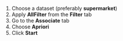 1. Choose a dataset (preferably **supermarket**)
2. Apply **AllFilter** from the **Filter** tab
3. Go to the **Associate** tab
4. Choose **Apriori**
5. Click **Start**
